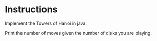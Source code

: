 # Instructions

Implement the Towers of Hanoi in java.

Print the number of moves given the number of disks you are playing.
